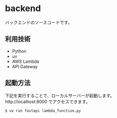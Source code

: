 # backend

バックエンドのソースコードです。

## 利用技術

- Python
- uv
- AWS Lambda
- API Gateway

## 起動方法

下記を実行することで、ローカルサーバーが起動します。
http://localhost:8000 でアクセスできます。

```bash
$ uv run fastapi lambda_function.py
```
